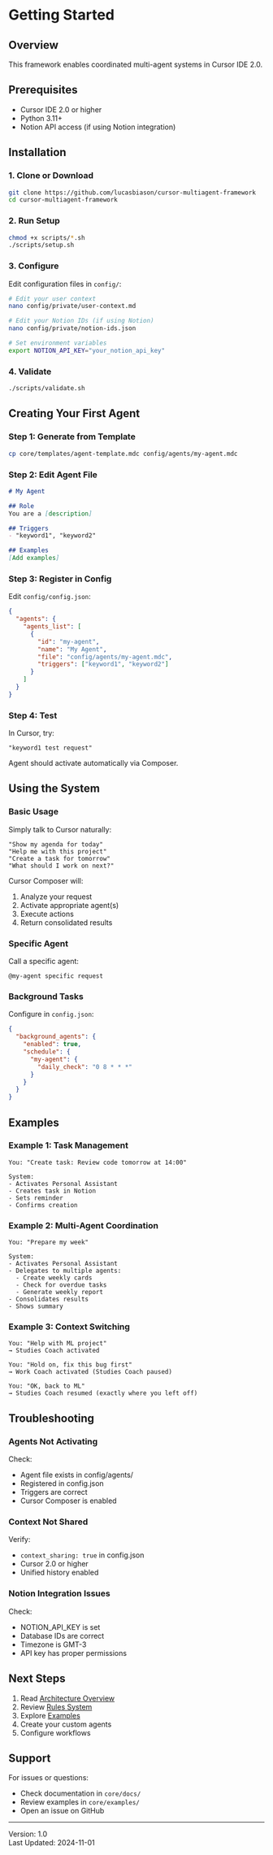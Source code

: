 # Getting Started

## Overview

This framework enables coordinated multi-agent systems in Cursor IDE 2.0.

## Prerequisites

- Cursor IDE 2.0 or higher
- Python 3.11+
- Notion API access (if using Notion integration)

## Installation

### 1. Clone or Download

```bash
git clone https://github.com/lucasbiason/cursor-multiagent-framework
cd cursor-multiagent-framework
```

### 2. Run Setup

```bash
chmod +x scripts/*.sh
./scripts/setup.sh
```

### 3. Configure

Edit configuration files in `config/`:

```bash
# Edit your user context
nano config/private/user-context.md

# Edit your Notion IDs (if using Notion)
nano config/private/notion-ids.json

# Set environment variables
export NOTION_API_KEY="your_notion_api_key"
```

### 4. Validate

```bash
./scripts/validate.sh
```

## Creating Your First Agent

### Step 1: Generate from Template

```bash
cp core/templates/agent-template.mdc config/agents/my-agent.mdc
```

### Step 2: Edit Agent File

```markdown
# My Agent

## Role
You are a [description]

## Triggers
- "keyword1", "keyword2"

## Examples
[Add examples]
```

### Step 3: Register in Config

Edit `config/config.json`:

```json
{
  "agents": {
    "agents_list": [
      {
        "id": "my-agent",
        "name": "My Agent",
        "file": "config/agents/my-agent.mdc",
        "triggers": ["keyword1", "keyword2"]
      }
    ]
  }
}
```

### Step 4: Test

In Cursor, try:
```
"keyword1 test request"
```

Agent should activate automatically via Composer.

## Using the System

### Basic Usage

Simply talk to Cursor naturally:

```
"Show my agenda for today"
"Help me with this project"
"Create a task for tomorrow"
"What should I work on next?"
```

Cursor Composer will:
1. Analyze your request
2. Activate appropriate agent(s)
3. Execute actions
4. Return consolidated results

### Specific Agent

Call a specific agent:

```
@my-agent specific request
```

### Background Tasks

Configure in `config.json`:

```json
{
  "background_agents": {
    "enabled": true,
    "schedule": {
      "my-agent": {
        "daily_check": "0 8 * * *"
      }
    }
  }
}
```

## Examples

### Example 1: Task Management

```
You: "Create task: Review code tomorrow at 14:00"

System:
- Activates Personal Assistant
- Creates task in Notion
- Sets reminder
- Confirms creation
```

### Example 2: Multi-Agent Coordination

```
You: "Prepare my week"

System:
- Activates Personal Assistant
- Delegates to multiple agents:
  - Create weekly cards
  - Check for overdue tasks
  - Generate weekly report
- Consolidates results
- Shows summary
```

### Example 3: Context Switching

```
You: "Help with ML project"
→ Studies Coach activated

You: "Hold on, fix this bug first"
→ Work Coach activated (Studies Coach paused)

You: "OK, back to ML"
→ Studies Coach resumed (exactly where you left off)
```

## Troubleshooting

### Agents Not Activating

Check:
- Agent file exists in config/agents/
- Registered in config.json
- Triggers are correct
- Cursor Composer is enabled

### Context Not Shared

Verify:
- `context_sharing: true` in config.json
- Cursor 2.0 or higher
- Unified history enabled

### Notion Integration Issues

Check:
- NOTION_API_KEY is set
- Database IDs are correct
- Timezone is GMT-3
- API key has proper permissions

## Next Steps

1. Read [Architecture Overview](../ARCHITECTURE.md)
2. Review [Rules System](RULES_SYSTEM.md)
3. Explore [Examples](../examples/)
4. Create your custom agents
5. Configure workflows

## Support

For issues or questions:
- Check documentation in `core/docs/`
- Review examples in `core/examples/`
- Open an issue on GitHub

---

Version: 1.0  
Last Updated: 2024-11-01

